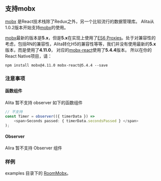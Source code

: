 ## 支持mobx
[mobx](https://github.com/mobxjs/mobx) 是React技术栈除了Redux之外，另一个比较流行的数据管理库。 Alita从1.0.2版本开始支持[mobx](https://github.com/mobxjs/mobx)的使用。

[mobx](https://github.com/mobxjs/mobx)最新的版本是**5.x**，但是**5.x**在实现上使用了[ES6 Proxies](https://kangax.github.io/compat-table/es6/#test-Proxy)。处于对兼容性的考虑，包括RN的兼容性，Alita转化H5的兼容性等等，我们并没有使用最新的**5.x**版本，而是使用了**4.11.0**， 对应的[mobx-react](https://github.com/mobxjs/mobx-react)使用了**5.4.4**版本。 所以在你的React Native项目，请：

```shell
npm install mobx@4.11.0 mobx-react@5.4.4 --save
```

### 注意事项

#### 函数组件
Alita 暂不支持 observer 如下的函数组件

```javascript
// 不支持
const Timer = observer(({ timerData }) =>
    <span>Seconds passed: { timerData.secondsPassed } </span>
);
```

#### Observer
Alira 暂不支持 Observer 组件

### 样例
examples 目录下的 [RoomMobx](https://github.com/areslabs/alita/tree/master/examples/RoomMobx)。




